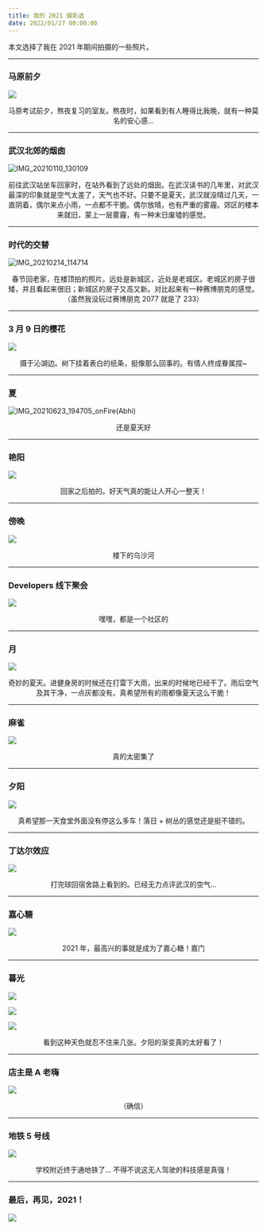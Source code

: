 ```yaml
---
title: 我的 2021 摄影选
date: 2022/01/27 00:00:00
---
```

本文选择了我在 2021 年期间拍摄的一些照片。

___

### 马原前夕

![](https://images.chromium.link/blog/1XpT4jJkOYo.jpg)

 <center>马原考试前夕，熬夜复习的室友。熬夜时，如果看到有人睡得比我晚，就有一种莫名的安心感...</center>

___

### 武汉北郊的烟囱

![IMG_20210110_130109](https://images.chromium.link/blog/1XpT9Fe3ygo.jpg)

<center>前往武汉站坐车回家时，在站外看到了远处的烟囱。在武汉读书的几年里，对武汉最深的印象就是空气太差了，天气也不好。只要不是夏天，武汉就没晴过几天，一直阴着，偶尔来点小雨，一点都不干脆。偶尔放晴，也有严重的雾霾。郊区的楼本来就旧，蒙上一层雾霾，有一种末日废墟的感觉。</center>

___

### 时代的交替

![IMG_20210214_114714](https://images.chromium.link/blog/1XpTfvbpIkI.jpg)

<center>春节回老家，在楼顶拍的照片。远处是新城区，近处是老城区。老城区的房子很矮，并且看起来很旧；新城区的房子又高又新。对比起来有一种赛博朋克的感觉。（虽然我没玩过赛博朋克 2077 就是了 233）</center>

---

### 3 月 9 日的樱花

![](https://images.chromium.link/blog/1XpTn9d3jC4.jpg)

<center>摄于沁湖边。树下挂着表白的纸条，挺像那么回事的。有情人终成眷属捏~</center>

---

### 夏

![IMG_20210623_194705_onFire(Abhi)](https://images.chromium.link/blog/1XpTpXXbcOk.jpg)

<center>还是夏天好</center>

---

### 艳阳

![](https://images.chromium.link/blog/1XpTrphv2rW.jpg)

<center>回家之后拍的。好天气真的能让人开心一整天！</center>

---

### 傍晚

![](https://images.chromium.link/blog/1XpTt7ptteQ.jpg)

<center>楼下的乌沙河</center>

---

### Developers 线下聚会

![](https://images.chromium.link/blog/1XpTFX7kyGo.JPG)

<center>嘿嘿，都是一个社区的</center>

---

### 月

![](https://images.chromium.link/blog/1XpTuvyGyqM.jpg)

<center>奇妙的夏天。进健身房的时候还在打雷下大雨，出来的时候地已经干了。雨后空气及其干净，一点灰都没有。真希望所有的雨都像夏天这么干脆！</center>

---

### 麻雀

![](https://images.chromium.link/blog/1XpTwPERY1m.jpg)

<center>真的太密集了</center>

---

### 夕阳

![](https://images.chromium.link/blog/1XpTxTT8nli.jpg)

<center>真希望那一天食堂外面没有停这么多车！落日 + 树丛的感觉还是挺不错的。</center>

---

### 丁达尔效应

![](https://images.chromium.link/blog/1XpTyY83KCE.jpg)

<center>打完球回宿舍路上看到的。已经无力点评武汉的空气...</center>

---

### 嘉心糖

![](https://images.chromium.link/blog/1XpTzZUdyhK.jpg)

<center>2021 年，最高兴的事就是成为了嘉心糖！嘉门</center>

---

### 暮光

![](https://images.chromium.link/blog/1XpTBmAdYDC.jpg)

![](https://images.chromium.link/blog/1XpTBzrq7f2.jpg)

![](https://images.chromium.link/blog/1XpTC81EPyc.jpg)

<center>看到这种天色就忍不住来几张。夕阳的渐变真的太好看了！</center>

---

### 店主是 A 老嗨

![](https://images.chromium.link/blog/1XpTCVhpIcY.jpg)

<center>（确信）</center>

---

### 地铁 5 号线

![](https://images.chromium.link/blog/1XpTDRQICtm.jpg)

<center>学校附近终于通地铁了... 不得不说这无人驾驶的科技感是真强！</center>

---

### 最后，再见，2021！

![](https://images.chromium.link/blog/1XpTEVXSm2U.jpg)